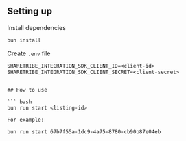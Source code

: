 
## Setting up

Install dependencies

``` bash
bun install
```

Create `.env` file 

```
SHARETRIBE_INTEGRATION_SDK_CLIENT_ID=<client-id>
SHARETRIBE_INTEGRATION_SDK_CLIENT_SECRET=<client-secret>
```

```

## How to use

``` bash
bun run start <listing-id>

For example:

bun run start 67b7f55a-1dc9-4a75-8780-cb90b87e04eb
```
